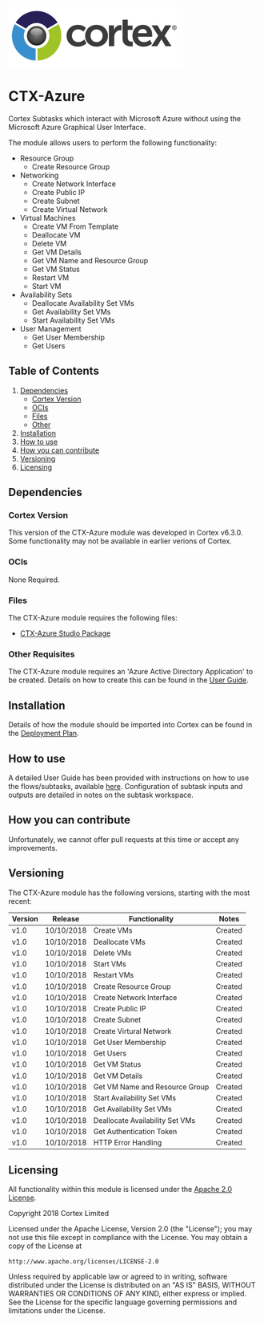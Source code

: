 <a href="https://www.cortex-ia.co.uk/" target="_blank"><img src="https://github.com/CortexIATest/CTXImages/blob/master/Cortex-350-120.png" alt="Welcome to Cortex!" width="350" height="120" border="0"></a>

# CTX-Azure
Cortex Subtasks which interact with Microsoft Azure without using the Microsoft Azure Graphical User Interface.

The module allows users to perform the following functionality:
* Resource Group
	* Create Resource Group
* Networking
	* Create Network Interface
	* Create Public IP
	* Create Subnet
	* Create Virtual Network
* Virtual Machines
	* Create VM From Template
	* Deallocate VM
	* Delete VM
	* Get VM Details
	* Get VM Name and Resource Group
	* Get VM Status
	* Restart VM
	* Start VM
*  Availability Sets
	* Deallocate Availability Set VMs
	* Get Availability Set VMs
	* Start Availability Set VMs
* User Management
	* Get User Membership
	* Get Users

## Table of Contents
1) [Dependencies](#dependencies)
    * [Cortex Version](#cortex-version)
    * [OCIs](#ocis)
    * [Files](#files)
    * [Other](#other-requisites)
1) [Installation](#installation)
1) [How to use](#how-to-use)
1) [How you can contribute](#how-you-can-contribute)
1) [Versioning](#versioning)
1) [Licensing](#licensing)

## Dependencies
### Cortex Version
This version of the CTX-Azure module was developed in Cortex v6.3.0. Some functionality may not be available in earlier verions of Cortex.

### OCIs
None Required.

### Files
The CTX-Azure module requires the following files:
* [CTX-Azure Studio Package](https://github.com/CortexIntelligentAutomation/CTX-Azure/releases/download/v1.0/CTX-Azure.studiopkg)

### Other Requisites
The CTX-Azure module requires an 'Azure Active Directory Application' to be created. Details on how to create this can be found in the [User Guide](https://github.com/CortexIntelligentAutomation/CTX-Azure/blob/master/CTX-Azure%20-%20User%20Guide.pdf).

## Installation
Details of how the module should be imported into Cortex can be found in the [Deployment Plan](https://github.com/CortexIntelligentAutomation/CTX-Azure/blob/master/CTX-Azure%20-%20Deployment%20Plan.pdf).

## How to use
A detailed User Guide has been provided with instructions on how to use the flows/subtasks, available [here](https://github.com/CortexIntelligentAutomation/CTX-Azure/blob/master/CTX-Azure%20-%20User%20Guide.pdf). Configuration of subtask inputs and outputs are detailed in notes on the subtask workspace.

## How you can contribute
Unfortunately, we cannot offer pull requests at this time or accept any improvements.

## Versioning
The CTX-Azure module has the following versions, starting with the most recent:

Version | Release | Functionality | Notes
------------ | ------------- | ----------- | -----------
v1.0 | 10/10/2018 | Create VMs | Created
v1.0 | 10/10/2018 | Deallocate VMs | Created
v1.0 | 10/10/2018 | Delete VMs | Created
v1.0 | 10/10/2018 | Start VMs | Created
v1.0 | 10/10/2018 | Restart VMs | Created
v1.0 | 10/10/2018 | Create Resource Group | Created
v1.0 | 10/10/2018 | Create Network Interface | Created
v1.0 | 10/10/2018 | Create Public IP | Created
v1.0 | 10/10/2018 | Create Subnet | Created
v1.0 | 10/10/2018 | Create Virtural Network | Created
v1.0 | 10/10/2018 | Get User Membership | Created
v1.0 | 10/10/2018 | Get Users | Created
v1.0 | 10/10/2018 | Get VM Status | Created
v1.0 | 10/10/2018 | Get VM Details | Created
v1.0 | 10/10/2018 | Get VM Name and Resource Group | Created
v1.0 | 10/10/2018 | Start Availability Set VMs | Created
v1.0 | 10/10/2018 | Get Availability Set VMs | Created
v1.0 | 10/10/2018 | Deallocate Availability Set VMs | Created
v1.0 | 10/10/2018 | Get Authentication Token | Created
v1.0 | 10/10/2018 | HTTP Error Handling | Created

## Licensing
All functionality within this module is licensed under the [Apache 2.0 License](https://www.apache.org/licenses/LICENSE-2.0).

Copyright 2018 Cortex Limited

Licensed under the Apache License, Version 2.0 (the "License");
you may not use this file except in compliance with the License.
You may obtain a copy of the License at

    http://www.apache.org/licenses/LICENSE-2.0

Unless required by applicable law or agreed to in writing, software
distributed under the License is distributed on an "AS IS" BASIS,
WITHOUT WARRANTIES OR CONDITIONS OF ANY KIND, either express or implied.
See the License for the specific language governing permissions and
limitations under the License.
